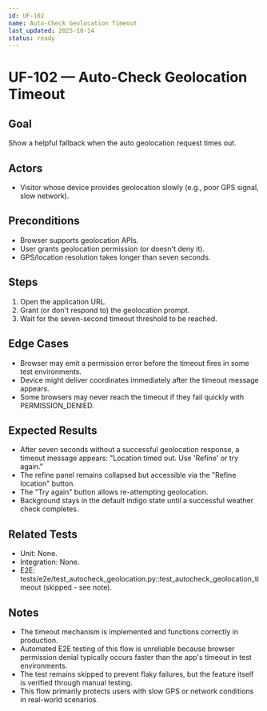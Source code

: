 ```yaml
---
id: UF-102
name: Auto-Check Geolocation Timeout
last_updated: 2025-10-14
status: ready
---
```


# UF-102 — Auto-Check Geolocation Timeout

## Goal
Show a helpful fallback when the auto geolocation request times out.

## Actors
- Visitor whose device provides geolocation slowly (e.g., poor GPS signal, slow network).

## Preconditions
- Browser supports geolocation APIs.
- User grants geolocation permission (or doesn't deny it).
- GPS/location resolution takes longer than seven seconds.

## Steps
1. Open the application URL.
2. Grant (or don't respond to) the geolocation prompt.
3. Wait for the seven-second timeout threshold to be reached.

## Edge Cases
- Browser may emit a permission error before the timeout fires in some test environments.
- Device might deliver coordinates immediately after the timeout message appears.
- Some browsers may never reach the timeout if they fail quickly with PERMISSION_DENIED.

## Expected Results
- After seven seconds without a successful geolocation response, a timeout message appears: "Location timed out. Use 'Refine' or try again."
- The refine panel remains collapsed but accessible via the "Refine location" button.
- The "Try again" button allows re-attempting geolocation.
- Background stays in the default indigo state until a successful weather check completes.

## Related Tests
- Unit: None.
- Integration: None.
- E2E: tests/e2e/test_autocheck_geolocation.py::test_autocheck_geolocation_timeout (skipped - see note).

## Notes
- The timeout mechanism is implemented and functions correctly in production.
- Automated E2E testing of this flow is unreliable because browser permission denial typically occurs faster than the app's timeout in test environments.
- The test remains skipped to prevent flaky failures, but the feature itself is verified through manual testing.
- This flow primarily protects users with slow GPS or network conditions in real-world scenarios.